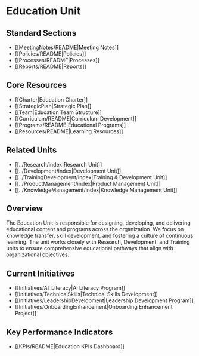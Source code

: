 # Education Unit

## Standard Sections

- [[MeetingNotes/README|Meeting Notes]]
- [[Policies/README|Policies]]
- [[Processes/README|Processes]]
- [[Reports/README|Reports]]

## Core Resources
- [[Charter|Education Charter]]
- [[StrategicPlan|Strategic Plan]]
- [[Team|Education Team Structure]]
- [[Curriculum/README|Curriculum Development]]
- [[Programs/README|Educational Programs]]
- [[Resources/README|Learning Resources]]

## Related Units
- [[../Research/index|Research Unit]]
- [[../Development/index|Development Unit]]
- [[../TrainingDevelopment/index|Training & Development Unit]]
- [[../ProductManagement/index|Product Management Unit]]
- [[../KnowledgeManagement/index|Knowledge Management Unit]]

## Overview

The Education Unit is responsible for designing, developing, and delivering educational content and programs across the organization. We focus on knowledge transfer, skill development, and fostering a culture of continuous learning. The unit works closely with Research, Development, and Training units to ensure comprehensive educational pathways that align with organizational objectives.

## Current Initiatives
- [[Initiatives/AI_Literacy|AI Literacy Program]]
- [[Initiatives/TechnicalSkills|Technical Skills Development]]
- [[Initiatives/LeadershipDevelopment|Leadership Development Program]]
- [[Initiatives/OnboardingEnhancement|Onboarding Enhancement Project]]

## Key Performance Indicators
- [[KPIs/README|Education KPIs Dashboard]]
